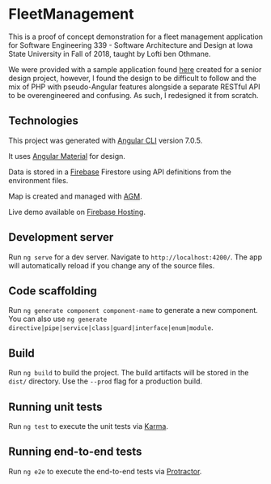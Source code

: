 # FleetManagement

This is a proof of concept demonstration for a fleet management application for Software Engineering 339 - Software Architecture and Design  at Iowa State University in Fall of 2018, taught by Lofti ben Othmane. 

We were provided with a sample application found [here](http://sdmay18-18.sd.ece.iastate.edu/) created for a senior design project, however, I found the design to be difficult to follow and the mix of PHP with pseudo-Angular features alongside a separate RESTful API to be overengineered and confusing. As such, I redesigned it from scratch. 

## Technologies

This project was generated with [Angular CLI](https://github.com/angular/angular-cli) version 7.0.5.

It uses [Angular Material](https://material.angular.io/) for design.

Data is stored in a [Firebase](https://firebase.google.com/) Firestore using API definitions from the environment files.

Map is created and managed with [AGM](https://angular-maps.com/).

Live demo available on [Firebase Hosting](https://se339-fleet-management.firebaseapp.com/).

## Development server

Run `ng serve` for a dev server. Navigate to `http://localhost:4200/`. The app will automatically reload if you change any of the source files.

## Code scaffolding

Run `ng generate component component-name` to generate a new component. You can also use `ng generate directive|pipe|service|class|guard|interface|enum|module`.

## Build

Run `ng build` to build the project. The build artifacts will be stored in the `dist/` directory. Use the `--prod` flag for a production build.

## Running unit tests

Run `ng test` to execute the unit tests via [Karma](https://karma-runner.github.io).

## Running end-to-end tests

Run `ng e2e` to execute the end-to-end tests via [Protractor](http://www.protractortest.org/).


